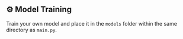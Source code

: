 ## ⚙️ Model Training

Train your own model and place it in the `models` folder within the same directory as `main.py`.
